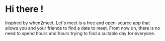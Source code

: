 # Hi there !
Inspired by when2meet, Let's meet is a free and open-source app that allows you and your friends to find a date to meet. From now on, there is no need to spend hours and hours trying to find a suitable day for everyone.
